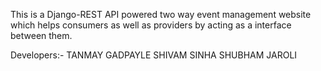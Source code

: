 This is a Django-REST API powered two way event management website which helps consumers as well as providers by acting as a interface between them.

Developers:-
TANMAY GADPAYLE
SHIVAM SINHA
SHUBHAM JAROLI
